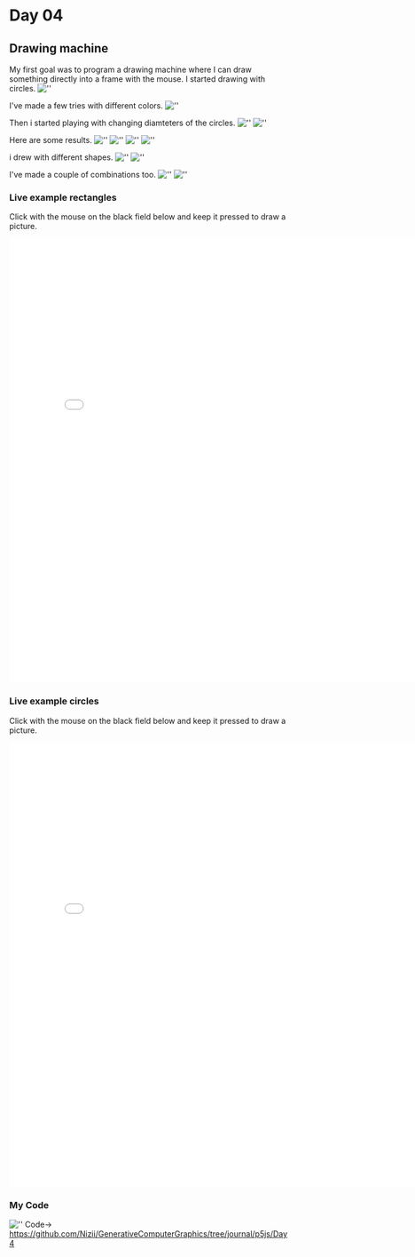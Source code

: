 # Day 04

## Drawing machine
My first goal was to program a drawing machine where I can draw something directly into a frame with the mouse. 
I started drawing with circles. 
![''](../../assets/images/day4/try1.JPG)

I've made a few tries with different colors.
![''](../../assets/images/day4/try3.JPG)

Then i started playing with changing diamteters of the circles.
![''](../../assets/images/day4/try4.JPG)
![''](../../assets/images/day4/codediameter.JPG)

Here are some results.
![''](../../assets/images/day4/try5.JPG)
![''](../../assets/images/day4/try7.JPG)
![''](../../assets/images/day4/try14.JPG)
![''](../../assets/images/day4/try8.JPG)

i drew with different shapes.
![''](../../assets/images/day4/try10.JPG)
![''](../../assets/images/day4/coderec.JPG)

I've made a couple of combinations too.
![''](../../assets/images/day4/try11.JPG)
![''](../../assets/images/day4/codeink.JPG)


### Live example rectangles

Click with the mouse on the black field below and keep it pressed to draw a picture.
<iframe src="../../p5js/Day4/index.html" width="800" height="800" frameborder="0" allow="autoplay; fullscreen; picture-in-picture" allowfullscreen></iframe>

### Live example circles
Click with the mouse on the black field below and keep it pressed to draw a picture.
<iframe src="../../p5js/Day4/indexc.html" width="800" height="800" frameborder="0" allow="autoplay; fullscreen; picture-in-picture" allowfullscreen></iframe>

### My Code
![''](../../assets/images/day4/code.JPG)
Code-> <https://github.com/Nizii/GenerativeComputerGraphics/tree/journal/p5js/Day4>